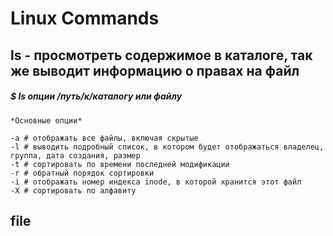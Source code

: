 # Linux Commands

## ls - просмотреть содержимое в каталоге, так же выводит информацию о правах на файл
##### $ ls опции /путь/к/каталогу или файлу
```
*Основные опции*

-a # отображать все файлы, включая скрытые
-l # выводить подробный список, в котором будет отображаться владелец, группа, дата создания, размер
-t # сортировать по времени последней модификации
-r # обратный порядок сортировки
-i # отображать номер индекса inode, в которой хранится этот файл
-X # сортировать по алфавиту
```

## file
```

